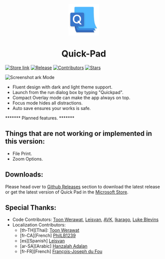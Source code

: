 <p align="center">
  <img alt="quickpad logo" src="./Quick Pad/Assets/Square44x44Logo.altform-unplated_targetsize-256.png" width="100px" />
  <h1 align="center">Quick-Pad</h1>
</p>

[![Store link](https://img.shields.io/badge/Microsoft%20Store-Download-orange.svg?style=flat-square)](https://www.microsoft.com/store/productId/9PDLWQHTLSV3)
[![Release](https://img.shields.io/github/release/UWPCommunity/Quick-Pad.svg?style=flat-square)](https://github.com/UWPCommunity/Quick-Pad/releases)
[![Contributors](https://img.shields.io/github/contributors/UWPCommunity/Quick-Pad?style=flat-square)](https://github.com/UWPCommunity/Quick-Pad/graphs/contributors)
[![Stars](https://img.shields.io/github/stars/UWPCommunity/Quick-Pad.svg?style=flat-square)](https://github.com/UWPCommunity/Quick-Pad/stargazers)

![Screenshot ark Mode](https://github.com/UWPCommunity/Quick-Pad/blob/master/Screenshots/Dark%20theme.png)

* Fluent design with dark and light theme support.
* Launch from the run dialog box by typing "Quickpad".
* Compact Overlay mode can make the app always on top.
* Focus mode hides all distractions.
* Auto save ensures your works is safe.

******* Planned features. *******

## Things that are not working or implemented in this version:

* File Print.
* Zoom Options.

## Downloads:

Please head over to [Github Releases](https://github.com/UWPCommunity/Quick-Pad/releases) section to download the latest release or get the latest version of Quick Pad in the [Microsoft Store](https://www.microsoft.com/store/productId/9PDLWQHTLSV3).

## Special Thanks:

* Code Contributors: [Toon Werawat](https://github.com/ray199), [Leisvan](https://github.com/Leisvan), [AVK](https://github.com/avknaidu), [Ikarago](https://github.com/ikarago), [Luke Blevins](https://github.com/duke7553)
* Localization Contributors: 
    * [th-TH][Thai]: [Toon Werawat](https://github.com/ray1997)
    * [fr-CA][French] [PhilLB1239](https://github.com/PhilLB1239)
    * [es][Spanish] [Leisvan](https://github.com/Leisvan)
    * [ar-SA][Arabic] [Hanzalah Adalan](https://github.com/Hanzalah-Adalan)
    * [fr-FR][French] [François-Joseph du Fou](https://github.com/FJduFou)
